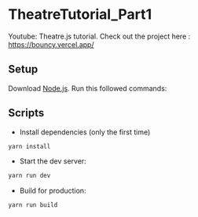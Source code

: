 # TheatreTutorial_Part1
Youtube: Theatre.js tutorial.
Check out the project here : https://bouncy.vercel.app/

## Setup
Download [Node.js](https://nodejs.org/en/download/).
Run this followed commands:

## Scripts
- Install dependencies (only the first time)
``` bash
yarn install
```

- Start the dev server:

``` bash
yarn run dev
```

- Build for production:

``` bash
yarn run build
```
